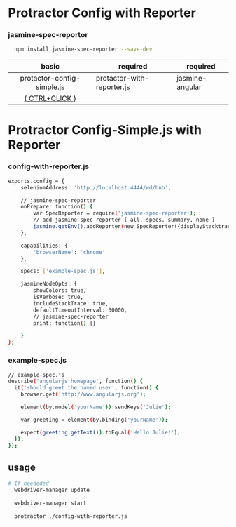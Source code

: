 # Protractor Config with Reporter

### jasmine-spec-reportor

```bash
  npm install jasmine-spec-reporter --save-dev
```

basic|required|required
:-----:|--------|--------
protactor-config-simple.js|protactor-with-reporter.js|jasmine-angular
[( CTRL+CLICK )](https://github.com/EricDeCoff/Protractor-Config-Reporter/blob/master/protactor-with-reporter)|


# Protractor Config-Simple.js with Reporter

### config-with-reporter.js
```bash
exports.config = {
    seleniumAddress: 'http://localhost:4444/wd/hub',

    // jasmine-spec-reporter
    onPrepare: function() {
        var SpecReporter = require('jasmine-spec-reporter');
        // add jasmine spec reporter [ all, specs, summary, none ]
        jasmine.getEnv().addReporter(new SpecReporter({displayStacktrace: 'specs'}));
    },

    capabilities: {
        'browserName': 'chrome'
    },

    specs: ['example-spec.js'],

    jasmineNodeOpts: {
        showColors: true,
        isVerbose: true,
        includeStackTrace: true,    
        defaultTimeoutInterval: 30000,
        // jasmine-spec-reporter
        print: function() {}

    }
};
```

### example-spec.js
```bash
// example-spec.js
describe('angularjs homepage', function() {
  it('should greet the named user', function() {
    browser.get('http://www.angularjs.org');

    element(by.model('yourName')).sendKeys('Julie');

    var greeting = element(by.binding('yourName'));

    expect(greeting.getText()).toEqual('Hello Julie!');
  });
});
```

## usage
```bash
# If neededed
  webdriver-manager update 
  
  webdriver-manager start
  
  protractor ./config-with-reporter.js
```

